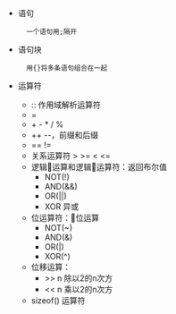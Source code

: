 - 语句

        一个语句用;隔开

- 语句块

        用{}将多条语句组合在一起

- 运算符
    - :: 作用域解析运算符
    - =
    - \+ - * / %
    - ++ --，前缀和后缀
    - == !=
    - 关系运算符 > >= < <=
    - 逻辑运算和逻辑运算符：返回布尔值
        - NOT(!)
        - AND(&&)
        - OR(||)
        - XOR 异或
    - 位运算符：位运算
        - NOT(~)
        - AND(&)
        - OR(|)
        - XOR(^)
    - 位移运算：
        - \>> n 除以2的n次方
        - << n 乘以2的n次方
    - sizeof() 运算符